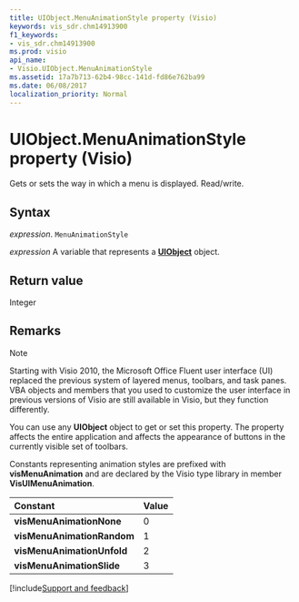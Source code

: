 ```yaml
---
title: UIObject.MenuAnimationStyle property (Visio)
keywords: vis_sdr.chm14913900
f1_keywords:
- vis_sdr.chm14913900
ms.prod: visio
api_name:
- Visio.UIObject.MenuAnimationStyle
ms.assetid: 17a7b713-62b4-98cc-141d-fd86e762ba99
ms.date: 06/08/2017
localization_priority: Normal
---
```



# UIObject.MenuAnimationStyle property (Visio)

Gets or sets the way in which a menu is displayed. Read/write.


## Syntax

_expression_. `MenuAnimationStyle`

_expression_ A variable that represents a **[UIObject](Visio.UIObject.md)** object.


## Return value

Integer


## Remarks

> [!NOTE] 
> Starting with Visio 2010, the Microsoft Office Fluent user interface (UI) replaced the previous system of layered menus, toolbars, and task panes. VBA objects and members that you used to customize the user interface in previous versions of Visio are still available in Visio, but they function differently.

You can use any **UIObject** object to get or set this property. The property affects the entire application and affects the appearance of buttons in the currently visible set of toolbars.

Constants representing animation styles are prefixed with **visMenuAnimation** and are declared by the Visio type library in member **VisUIMenuAnimation**.

|Constant|Value|
|:-----|:-----|
| **visMenuAnimationNone**| 0|
| **visMenuAnimationRandom**| 1|
| **visMenuAnimationUnfold**| 2|
| **visMenuAnimationSlide**| 3|

[!include[Support and feedback](~/includes/feedback-boilerplate.md)]